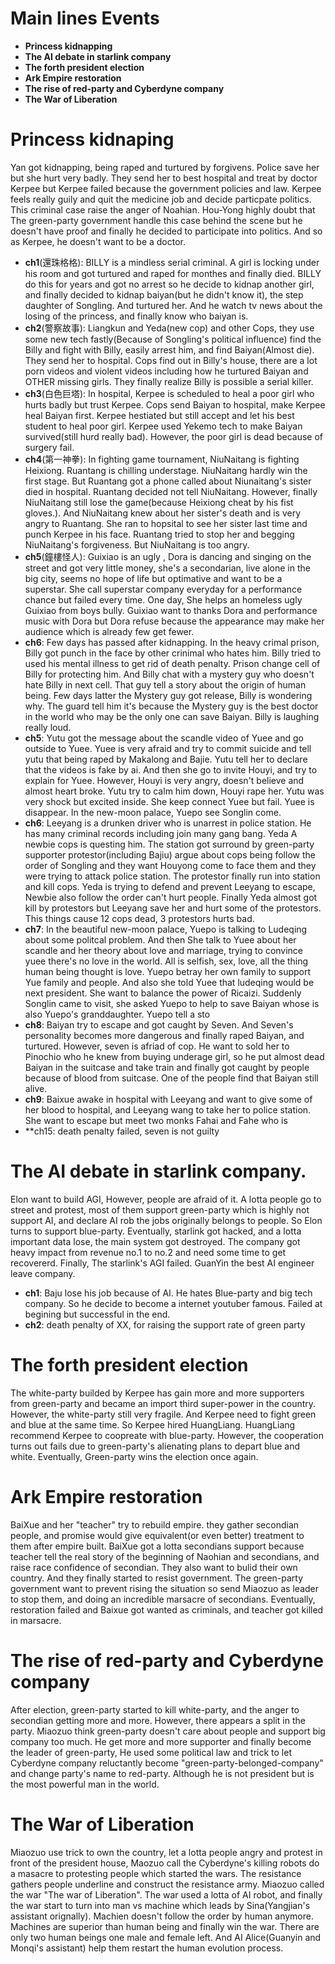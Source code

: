 # Main lines Events
* **Princess kidnapping**
* **The AI debate in starlink company**
* **The forth president election**
* **Ark Empire restoration**
* **The rise of red-party and Cyberdyne company**
* **The War of Liberation**

# Princess kidnaping
Yan got kidnapping, being raped and turtured by forgivens. Police save her but she hurt very badly. They send her to best hospital and treat by doctor Kerpee but Kerpee failed because the government policies and law. Kerpee feels really guily and quit the medicine job and decide particpate politics. This criminal case raise the anger of Noahian. Hou-Yong highly doubt that The green-party government handle this case behind the scene but he doesn't have proof and finally he decided to participate into politics. And so as Kerpee, he doesn't want to be a doctor. 
  * **ch1**(還珠格格): BILLY is a mindless serial criminal. A girl is locking under his room and got turtured and raped for monthes and finally died. BILLY do this for years and got no arrest so he decide to kidnap another girl, and finally decided to kidnap baiyan(but he didn't know it), the step daughter of Songling. And turtured her. And he watch tv news about the losing of the princess, and finally know who baiyan is.
  * **ch2**(警察故事): Liangkun and Yeda(new cop) and other Cops, they use some new tech fastly(Because of Songling's political influence) find the Billy and fight with Billy, easily arrest him, and find Baiyan(Almost die). They send her to hospital. Cops find out in Billy's house, there are a lot porn videos and violent videos including how he turtured Baiyan and OTHER missing girls. They finally realize Billy is possible a serial killer. 
  * **ch3**(白色巨塔): In hospital, Kerpee is scheduled to heal a poor girl who hurts badly but trust Kerpee. Cops send Baiyan to hospital, make Kerpee heal Baiyan first. Kerpee hestiated but still accept and let his best student to heal poor girl. Kerpee used Yekemo tech to make Baiyan survived(still hurd really bad). However, the poor girl is dead because of surgery fail.
  * **ch4**(第一神拳): In fighting game tournament, NiuNaitang is fighting Heixiong. Ruantang is chilling understage. NiuNaitang hardly win the first stage. But Ruantang got a phone called about Niunaitang's sister died in hospital. Ruantang decided not tell NiuNaitang. However, finally NiuNaitang still lose the game(because Heixiong cheat by his fist gloves.). And NiuNaitang knew about her sister's death and is very angry to Ruantang. She ran to hopsital to see her sister last time and punch Kerpee in his face. Ruantang tried to stop her and begging NiuNaitang's forgiveness. But NiuNaitang is too angry.
  * **ch5**(鐘樓怪人): Guixiao is an ugly , Dora is dancing and singing on the street and got very little money, she's a secondarian, live alone in the big city, seems no hope of life but optimative and want to be a superstar. She call superstar company everyday for a performance chance but failed every time. One day, She helps an homeless ugly Guixiao from boys bully. Guixiao want to thanks Dora and performance music with Dora but Dora refuse because the appearance may make her audience which is already few get fewer. 
  * **ch6**: Few days has passed after kidnapping. In the heavy crimal prison, Billy got punch in the face by other crinimal who hates him. Billy tried to used his mental illness to get rid of death penalty. Prison change cell of Billy for protecting him. And Billy chat with a mystery guy who doesn't hate Billy in next cell. That guy tell a story about the origin of human being. Few days latter the Mystery guy got release, Billy is wondering why. The guard tell him it's because the Mystery guy is the best doctor in the world who may be the only one can save Baiyan. Billy is laughing really loud.
  * **ch5**: Yutu got the message about the scandle video of Yuee and go outside to Yuee. Yuee is very afraid and try to commit suicide and tell yutu that being raped by Makalong and Bajie. Yutu tell her to declare that the videos is fake by ai. And then she go to invite Houyi, and try to explain for Yuee. However, Houyi is very angry, doesn't believe and almost heart broke. Yutu try to calm him down, Houyi rape her. Yutu was very shock but excited inside. She keep connect Yuee but fail. Yuee is disappear. In the new-moon palace, Yuepo see Songlin come.
  * **ch6**: Leeyang is a drunken driver who is unarrest in police station. He has many criminal records including join many gang bang. Yeda A newbie cops is questing him. The station got surround by green-party supporter protestor(including Bajiu) argue about cops being follow the order of Songling and they want Houyong come to face them and they were trying to attack police station. The protestor finally run into station and kill cops. Yeda is trying to defend and prevent Leeyang to escape, Newbie also follow the order can't hurt people. Finally Yeda almost got kill by protestors but Leeyang save her and hurt some of the protestors. This things cause 12 cops dead, 3 protestors hurts bad.
  * **ch7**: In the beautiful new-moon palace, Yuepo is talking to Ludeqing about some politcal problem. And then She talk to Yuee about her scandle and her theory about love and marriage, trying to convince yuee there's no love in the world. All is selfish, sex, love, all the thing human being thought is love. Yuepo betray her own family to support Yue family and people. And also she told Yuee that ludeqing would be next president. She want to balance the power of Ricaizi. Suddenly Songlin came to visit, she asked Yuepo to help to save Baiyan whose is also Yuepo's granddaughter. Yuepo tell a sto
  * **ch8**: Baiyan try to escape and got caught by Seven. And Seven's personality becomes more dangerous and finally raped Baiyan, and turtured. However, seven is afriad of cop. He want to sold her to Pinochio who he knew from buying underage girl, so he put almost dead Baiyan in the suitcase and take train and finally got caught by people because of blood from suitcase. One of the people find that Baiyan still alive.
  * **ch9**: Baixue awake in hospital with Leeyang and want to give some of her blood to hospital, and Leeyang wang to take her to police station. She want to escape but meet two monks Fahai and Fahe who is 
  * **ch15: death penalty failed, seven is not guilty

# The AI debate in starlink company.
Elon want to build AGI, However, people are afraid of it. A lotta people go to street and protest, most of them support green-party which is highly not support AI, and declare AI rob the jobs originally belongs to people. So Elon turns to support blue-party. Eventually, starlink got hacked, and a lotta important data lose, the main system got destroyed. The company got heavy impact from revenue no.1 to no.2 and need some time to get recovererd. Finally, The starlink's AGI failed. GuanYin the best AI engineer leave company. 
  * **ch1**: Baju lose his job because of AI. He hates Blue-party and big tech company. So he decide to become a internet youtuber famous. Failed at begining but successful in the end. 
  * **ch2**: death penalty of XX, for raising the support rate of green party

# The forth president election
The white-party builded by Kerpee has gain more and more supporters from green-party and became an import third super-power in the country. However, the white-party still very fragile. And Kerpee need to fight green and blue at the same time. So Kerpee hired HuangLiang. HuangLiang recommend Kerpee to coopreate with blue-party. However, the cooperation turns out fails due to green-party's alienating plans to depart blue and white. Eventually, Green-party wins the election once again.

# Ark Empire restoration
BaiXue and her "teacher" try to rebuild empire. they gather secondian people, and promise would give equivalent(or even better) treatment to them after empire built. BaiXue got a lotta secondians support because teacher tell the real story of the beginning of Naohian and secondians, and raise race confidence of secondian. They also want to bulid their own country. And they finally started to resist government. The green-party government want to prevent rising the situation so send Miaozuo as leader to stop them, and doing an incredible marsacre of secondians. Eventually, restoration failed and Baixue got wanted as criminals, and teacher got killed in marsacre.

# The rise of red-party and Cyberdyne company
After election, green-party started to kill white-party, and the anger to secondian getting more and more. However, there appears a split in the party. Miaozuo think green-party doesn't care about people and support big company too much. He get more and more supporter and finally become the leader of green-party, He used some political law and trick to let Cyberdyne company reluctantly become "green-party-belonged-company" and change party's name to red-party. Although he is not president but is the most powerful man in the world.

# The War of Liberation
Miaozuo use trick to own the country, let a lotta people angry and protest in front of the president house, Maozuo call the Cyberdyne's killing robots do a masacre to protesting people which started the wars. The resistance gathers people underline and construct the resistance army. Miaozuo called the war "The war of Liberation". The war used a lotta of AI robot, and finally the war start to turn into man vs machine which leads by Sina(Yangjian's assistant orignally). Machien doesn't follow the order by human anymore. Machines are superior than human being and finally win the war. There are only two human beings one male and female left. And AI Alice(Guanyin and Monqi's assistant) help them restart the human evolution process.
